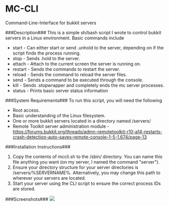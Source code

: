 MC-CLI
======

Command-Line-Interface for bukkit servers

###Description###
This is a simple sh/bash script I wrote to control bukkit servers in a Linux environment. Basic commands include

* start - Can either start or send .unhold to the server, depending on if the script finds the process running.
* stop - Sends .hold to the server.
* attach - Attach to the current screen the server is running on.
* restart - Sends the commands to restart the server.
* reload - Sends the command to reload the server files.
* send - Sends a command to be executed through the console.
* kill - Sends .stopwrapper and completely ends the mc server processes.
* status - Prints basic server status information

###System Requirements###
To run this script, you will need the following

* Root access.
* Basic understanding of the Linux filesystem.
* One or more bukkit servers located in a directory named /servers/
* Remote Toolkit server administration module - https://forums.bukkit.org/threads/admn-remotetoolkit-r10-a14-restarts-crash-detection-auto-saves-remote-console-1-5-1.674/page-13

###Installation Instructions###
1. Copy the contents of mccli.sh to the /sbin/ directory. You can name this file anything you want (on my server, I named the command "server").
2. Ensure your directory structure for your server directories is /servers/%SERVERNAME%. Alternatively, you may change this path to wherever your servers are located.
3. Start your server using the CLI script to ensure the correct process IDs are stored.

###Screenshots###
![](http://content.screencast.com/users/ColgateMinuette/folders/Jing/media/91389c4a-3230-4b6c-a62b-7573c1bf5d55/2013-07-29_0418.png)
